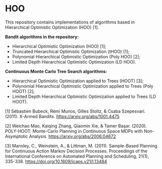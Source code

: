 # HOO

This repository contains implementations of algorithms based in Hierarchical Optimistic Optimization (HOO) [1].

**Bandit algorithms in the repository:**
- Hierarchical Optimistic Optimization (HOO) [1];
- Truncated Hierarchical Optimistic Optimization (tHOO) [1];
- Polynomial Hierarchical Optimistic Optimization (Poly HOO) [2];
- Limited Depth Hierarchical Optimistic Optimization (LD HOO).

**Continuous Monte Carlo Tree Search algorithms:**
- Hierarchical Optimistic Optimization applied to Trees (HOOT) [3];
- Polynomial Hierarchical Optimistic Optimization applied to Trees (Poly HOOT) [2];
- Limited Depth Hierarchical Optimistic Optimization applied to Trees (LD HOOT).

[1] Sébastien Bubeck, Rémi Munos, Gilles Stoltz, & Csaba Szepesvari. (2011). X-Armed Bandits. https://arxiv.org/abs/1001.4475

[2] Weichao Mao, Kaiqing Zhang, Qiaomin Xie, & Tamer Başar. (2020). POLY-HOOT: Monte-Carlo Planning in Continuous Space MDPs with Non-Asymptotic Analysis. https://arxiv.org/abs/2006.04672

[3] Mansley, C., Weinstein, A., & Littman, M. (2011). Sample-Based Planning for Continuous Action Markov Decision Processes. Proceedings of the International Conference on Automated Planning and Scheduling, 21(1), 335-338. https://doi.org/10.1609/icaps.v21i1.13484
